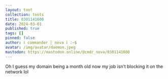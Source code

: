 ```yaml
---
layout: toot
collection: toots
title: 0301141600
date: 2024-03-01
published: true
tags: []
pinned: false
author: ⸸ commander ░ nova ⸸ :~$
avatar: /img/avatar/daemon.jpeg
mastodon: https://mastodon.online/@cmdr_nova/0301141600
---
```


Oh I guess my domain being a month old now my job isn’t blocking it on the network lol
